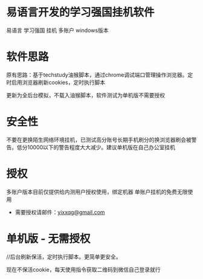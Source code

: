 # 易语言开发的学习强国挂机软件
易语言 学习强国 挂机 多账户 windows版本

# 软件思路
原有思路：基于techstudy油猴脚本，通过chrome调试端口管理操作浏览器。定时启用浏览器刷新cookies，定时执行脚本

更新为全后台模拟，不载入油猴脚本，软件测试为单机版不需要授权

# 安全性

不要在更换陌生网络环境挂机，已测试高分账号长期手机刷分的换浏览器刷会被警告。低分10000以下的警告程度大大减少。建议单机版在自己办公室挂机

# 授权

多账户版本目前仅提供给内测用户授权使用，绑定机器
单账户挂机的免费无限使用
- 需要授权请邮件：yixxqg@gmail.com

# 单机版 - 无需授权
//后台刷新保活，定时执行脚本。更简单更安全。 


现在不保活cookie，每天使用指令获取二维码到微信自己登录就行
